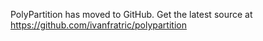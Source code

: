 PolyPartition has moved to GitHub. Get the latest source at https://github.com/ivanfratric/polypartition